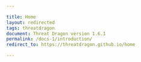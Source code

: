 ```yaml
---

title: Home
layout: redirected
tags: threatdragon
document: Threat Dragon version 1.6.1
permalink: /docs-1/introduction/
redirect_to: https://threatdragon.github.io/home

---
```


